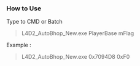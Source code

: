 ### How to Use

Type to CMD or Batch

> L4D2_AutoBhop_New.exe PlayerBase mFlag
  
Example :
> L4D2_AutoBhop_New.exe 0x7094D8 0xF0
